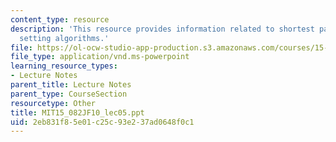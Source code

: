 ```yaml
---
content_type: resource
description: 'This resource provides information related to shortest paths: label
  setting algorithms.'
file: https://ol-ocw-studio-app-production.s3.amazonaws.com/courses/15-082j-network-optimization-fall-2010/2eb831f85e01c25c93e237ad0648f0c1_MIT15_082JF10_lec05.ppt
file_type: application/vnd.ms-powerpoint
learning_resource_types:
- Lecture Notes
parent_title: Lecture Notes
parent_type: CourseSection
resourcetype: Other
title: MIT15_082JF10_lec05.ppt
uid: 2eb831f8-5e01-c25c-93e2-37ad0648f0c1
---
```

